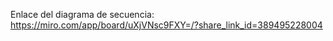 Enlace del diagrama de secuencia: https://miro.com/app/board/uXjVNsc9FXY=/?share_link_id=389495228004